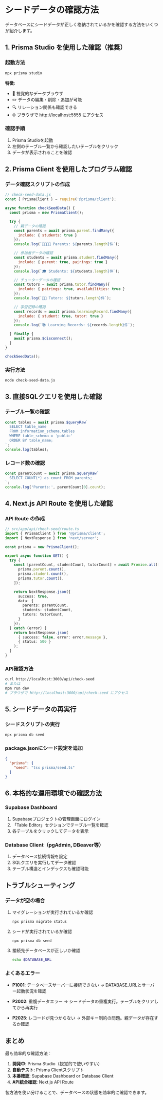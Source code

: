 # シードデータの確認方法

データベースにシードデータが正しく格納されているかを確認する方法をいくつか紹介します。

## 1. Prisma Studio を使用した確認（推奨）

### 起動方法
```bash
npx prisma studio
```

**特徴:**
- 🎨 視覚的なデータブラウザ
- ✏️ データの編集・削除・追加が可能
- 🔍 リレーション関係も確認できる
- 🌐 ブラウザで http://localhost:5555 にアクセス

### 確認手順
1. Prisma Studioを起動
2. 左側のテーブル一覧から確認したいテーブルをクリック
3. データが表示されることを確認

## 2. Prisma Client を使用したプログラム確認

### データ確認スクリプトの作成
```javascript
// check-seed-data.js
const { PrismaClient } = require('@prisma/client');

async function checkSeedData() {
  const prisma = new PrismaClient();

  try {
    // 親データの確認
    const parents = await prisma.parent.findMany({
      include: { students: true }
    });
    console.log(`👨‍👩‍👧‍👦 Parents: ${parents.length}件`);

    // 参加者データの確認
    const students = await prisma.student.findMany({
      include: { parent: true, pairings: true }
    });
    console.log(`🎓 Students: ${students.length}件`);

    // チューターデータの確認
    const tutors = await prisma.tutor.findMany({
      include: { pairings: true, availabilities: true }
    });
    console.log(`👨‍🏫 Tutors: ${tutors.length}件`);

    // 学習記録の確認
    const records = await prisma.learningRecord.findMany({
      include: { student: true, tutor: true }
    });
    console.log(`📚 Learning Records: ${records.length}件`);

  } finally {
    await prisma.$disconnect();
  }
}

checkSeedData();
```

### 実行方法
```bash
node check-seed-data.js
```

## 3. 直接SQLクエリを使用した確認

### テーブル一覧の確認
```javascript
const tables = await prisma.$queryRaw`
  SELECT table_name
  FROM information_schema.tables
  WHERE table_schema = 'public'
  ORDER BY table_name;
`;
console.log(tables);
```

### レコード数の確認
```javascript
const parentCount = await prisma.$queryRaw`
  SELECT COUNT(*) as count FROM parents;
`;
console.log('Parents:', parentCount[0].count);
```

## 4. Next.js API Route を使用した確認

### API Route の作成
```typescript
// src/app/api/check-seed/route.ts
import { PrismaClient } from '@prisma/client';
import { NextResponse } from 'next/server';

const prisma = new PrismaClient();

export async function GET() {
  try {
    const [parentCount, studentCount, tutorCount] = await Promise.all([
      prisma.parent.count(),
      prisma.student.count(),
      prisma.tutor.count(),
    ]);

    return NextResponse.json({
      success: true,
      data: {
        parents: parentCount,
        students: studentCount,
        tutors: tutorCount,
      }
    });
  } catch (error) {
    return NextResponse.json(
      { success: false, error: error.message },
      { status: 500 }
    );
  }
}
```

### API確認方法
```bash
curl http://localhost:3000/api/check-seed
# または
npm run dev
# ブラウザで http://localhost:3000/api/check-seed にアクセス
```

## 5. シードデータの再実行

### シードスクリプトの実行
```bash
npx prisma db seed
```

### package.jsonにシード設定を追加
```json
{
  "prisma": {
    "seed": "tsx prisma/seed.ts"
  }
}
```

## 6. 本格的な運用環境での確認方法

### Supabase Dashboard
1. Supabaseプロジェクトの管理画面にログイン
2. 「Table Editor」セクションでテーブル一覧を確認
3. 各テーブルをクリックしてデータを表示

### Database Client（pgAdmin, DBeaver等）
1. データベース接続情報を設定
2. SQLクエリを実行してデータ確認
3. テーブル構造とインデックスも確認可能

## トラブルシューティング

### データが空の場合
1. マイグレーションが実行されているか確認
   ```bash
   npx prisma migrate status
   ```

2. シードが実行されているか確認
   ```bash
   npx prisma db seed
   ```

3. 接続先データベースが正しいか確認
   ```bash
   echo $DATABASE_URL
   ```

### よくあるエラー
- **P1001**: データベースサーバーに接続できない
  → DATABASE_URLとサーバー起動状況を確認

- **P2002**: 重複データエラー
  → シードデータの重複実行。テーブルをクリアしてから再実行

- **P2025**: レコードが見つからない
  → 外部キー制約の問題。親データが存在するか確認

## まとめ

最も効率的な確認方法：

1. **開発中**: Prisma Studio（視覚的で使いやすい）
2. **自動テスト**: Prisma Clientスクリプト
3. **本番確認**: Supabase Dashboard or Database Client
4. **API統合確認**: Next.js API Route

各方法を使い分けることで、データベースの状態を効率的に確認できます。
